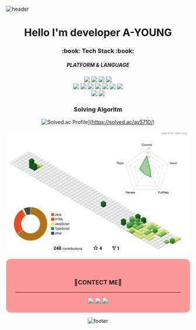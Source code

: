 ![header](https://capsule-render.vercel.app/api?type=waving&color=timeAuto&height=200&section=header&text=YOUNG-NIM&fontSize=70)

<div align="center">
    
<h1>Hello I'm developer A-YOUNG</h1>

<h3> :book: Tech Stack :book: </h3>
<h5>PLATFORM & LANGUAGE</h5>
<div>
<img src="https://img.shields.io/badge/JAVA-green?style=flat&logo=JAVA&logoColor=white"/>
<img src="https://img.shields.io/badge/SpringLegacy-6DB33F?style=flat&logo=spring&logoColor=white"/>
<img src="https://img.shields.io/badge/SpringBoot-6DB33F?style=flat&logo=springboot&logoColor=white"/>
<img src="https://img.shields.io/badge/ECLIPSE-2C2255?style=flat&logo=ECLIPSE&logoColor=white"/>
</div>
<div>
<img src="https://img.shields.io/badge/HTML5-E34F26?style=flat&logo=HTML5&logoColor=white"/>
<img src="https://img.shields.io/badge/CSS3-1572B6?style=flat&logo=CSS3&logoColor=white"/>
<img src="https://img.shields.io/badge/BOOTSTRAP-7952B3?style=flat&logo=BOOTSTRAP&logoColor=white"/>
<img src="https://img.shields.io/badge/REACT-61DAFB?style=flat&logo=REACT&logoColor=white"/>
<img src="https://img.shields.io/badge/NODE-339933?style=flat&logo=NODE.js&logoColor=white"/>
<img src="https://img.shields.io/badge/NEXT-000000?style=flat&logo=Next.js&logoColor=white"/>
<img src="https://img.shields.io/badge/JAVASCRIPT-F7DF1E?style=flat&logo=JAVASCRIPT&logoColor=white"/>
</div>
<div>
<img src="https://img.shields.io/badge/MySQL-4479A1?style=flat&logo=MySQL&logoColor=white"/>
<img src="https://img.shields.io/badge/ORACLE-F80000?style=flat&logo=ORACLE&logoColor=white"/>
</div>

<div>
<h3>Solving Algoritm</h3>
    
![Solved.ac Profile](http://mazassumnida.wtf/api/v2/generate_badge?boj=ay5710)](https://solved.ac/ay5710/)

![](./profile-3d-contrib/profile-green-animate.svg)
</div>

<div style="background: rgba(255, 0, 0, 0.4); border-radius: 0.8rem; padding-top: 2rem; padding-bottom: 0.5rem">
<h3>📱CONTECT ME📱</h3>
<hr style="width: 90%;"/>

<a href="https://dramatic-specialist-5fe.notion.site/Developer-5ed4f582ef5f445c86cd50e2f94ef158?pvs=4"><img src="https://img.shields.io/badge/Notion-000000?style=flat&logo=notion&logoColor=white"/></a>
<a href="https://coding-mukk.tistory.com/"><img src="https://img.shields.io/badge/TStory-orange?style=flat&logo=blog&logoColor=white"/></a>
<a href="mailto:ay57105710@gmail.com"><img src="https://img.shields.io/badge/GMAIL-F80000?style=flat&logo=GMAIL&logoColor=white"/></a>
</div>


![footer](https://capsule-render.vercel.app/api?type=waving&color=timeAuto&height=200&section=footer&fontSize=70)

